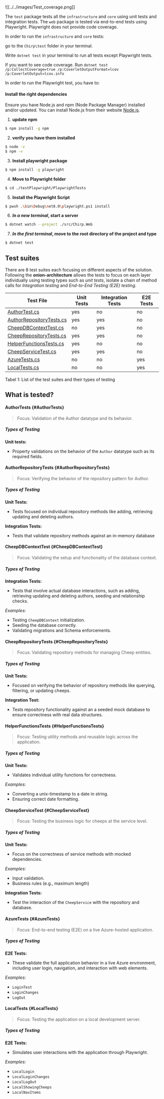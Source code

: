 <!-- List all necessary steps that Adrian or Helge have to perform to execute your test suites. Here, you can assume that we already cloned your repository in the step above.

Briefly describe what kinds of tests you have in your test suites and what they are testing.-->


![[../../images/Test_coverage.png]]

The `test` package tests all the `infrastructure` and `core` using unit tests and integration tests.
The `web` package is tested via end-to-end tests using Playwright. Playwright does not provide code coverage.


In order to run the `infrastructure` and `core` tests:

go to the `Chirp\test` folder in your terminal.

Write `dotnet test` in your terminal to run all tests except Playwright tests. 

If you want to see code coverage. Run `dotnet test /p:CollectCoverage=true /p:CoverletOutputFormat=lcov /p:CoverletOutput=lcov.info`



In order to run the Playwright test, you have to:

#### Install the right dependencies
Ensure you have Node.js and npm (Node Package Manager) installed and/or updated.
You can install Node.js from their website [Node.js](https://nodejs.org/en).

1. **update npm** 
```bash
$ npm install -g npm
```

2. **verify you have them installed**
```bash
$ node -v
$ npm -v
```

3. **Install playwright package**
```bash
$ npm install -g playwright
```

4. **Move to Playwright folder**
```bash
$ cd ./testPlaywright/PlaywrightTests
```

5. **Install the Playwright Script**
```bash
$ pwsh .\bin\Debug\net8.0\playwright.ps1 install
```

6. ***In a new terminal*, start a server**
```bash
$ dotnet watch --project ./src/Chirp.Web
```

7. ***In the first terminal*, move to the root directory of the project and type**
```bash
$ dotnet test
```

## Test suites

There are 8 test suites each focusing on different aspects of the solution. Following the **onion-architecture** allows the tests to focus on each layer individually using testing types such as *unit tests*, isolate a chain of method calls for *Integration testing* and *End-to-End Testing (E2E) testing*.

| Test File                                                                | Unit Tests | Integration Tests | E2E Tests |
|--------------------------------------------------------------------------|------------|-------------------|-----------|
| [AuthorTest.cs](#authortests-authortests)                                | yes        | no                | no        |
| [AuthorRepositoryTests.cs](#authorrepositorytests-authorrepositorytests) | yes        | yes               | no        |
| [CheepDBContextTest.cs](#cheepdbcontexttest-cheepdbcontexttest)          | no         | yes               | no        |
| [CheepRepositoryTests.cs](#cheeprepositorytests-cheeprepositorytests)    | yes        | yes               | no        |
| [HelperFunctionsTests.cs](#helperfunctionstests-helperfunctionstests)    | yes        | no                | no        |
| [CheepServiceTest.cs](#cheepservicetest-cheepservicetest)                | yes        | yes               | no        |
| [AzureTests.cs](#azuretests-azuretests)                                  | no         | no                | yes       |
| [LocalTests.cs](#localtests-localtests)                                  | no         | no                | yes       |

Tabel 1: List of the test suites and their types of testing

## What is tested?

#### AuthorTests {#AuthorTests}
>Focus: Validation of the Author datatype and its behavior.

##### Types of Testing
**Unit tests:**
- Property validations on the behavior of the `Author` datatype such as its required fields.


#### AuthorRepositoryTests {#AuthorRepositoryTests}
>Focus: Verifying the behavior of the repository pattern for Author.

##### Types of Testing
**Unit Tests:**
- Tests focused on individual repository methods like adding, retrieving updating and deleting authors.

**Integration Tests:**
- Tests that validate repository methods against an in-memory database

#### CheepDBContextTest {#CheepDBContextTest}
>Focus: Validating the setup and functionality of the database context.

##### Types of Testing
**Integration Tests:**
- Tests that involve actual database interactions, such as adding, retrieving updating and deleting authors, seeding and relationship checks.

*Examples:*
- Testing `CheepDBContext` initialization.
- Seeding the database correctly.
- Validating migrations and Schema enforcements.

#### CheepRepositoryTests {#CheepRepositoryTests}
>Focus: Validating repository methods for managing Cheep entities.

##### Types of Testing
**Unit Tests:**
- Focused on verifying the behavior of repository methods like querying, filtering, or updating cheeps.

**Integration Test:**
- Tests repository functionality against an a seeded mock database to ensure correctness with real data structures.

#### HelperFunctionsTests {#HelperFunctionsTests}
>Focus: Testing utility methods and reusable logic across the application.

##### Types of Testing
**Unit Tests:**
- Validates individual utility functions for correctness.

*Examples:*
- Converting a unix-timestamp to a date in string.
- Ensuring correct date formatting.

#### CheepServiceTest {#CheepServiceTest}
>Focus: Testing the business logic for cheeps at the service level.

##### Types of Testing
**Unit Tests:**
- Focus on the correctness of service methods with mocked dependencies.

*Examples:*
- Input validation.
- Business rules (e.g., maximum length)

**Integration Tests:**
- Test the interaction of the `CheepService` with the repository and database.

#### AzureTests {#AzureTests}
>Focus: End-to-end testing (E2E) on a live Azure-hosted application.

##### Types of Testing
**E2E Tests:**
- These validate the full application behavior in a live Azure environment, including user login, navigation, and interaction with web elements.

*Examples:*
- `LoginTest`
- `LoginChanges`
- `LogOut`

#### LocalTests {#LocalTests}
>Focus: Testing the application on a local development server.

##### Types of Testing
**E2E Tests:**
- Simulates user interactions with the application through Playwright.

*Examples:*
- `LocalLogin`
- `LocalLoginChanges`
- `LocalLogOut`
- `LocalShowingCheeps`
- `LocalNavItems`




